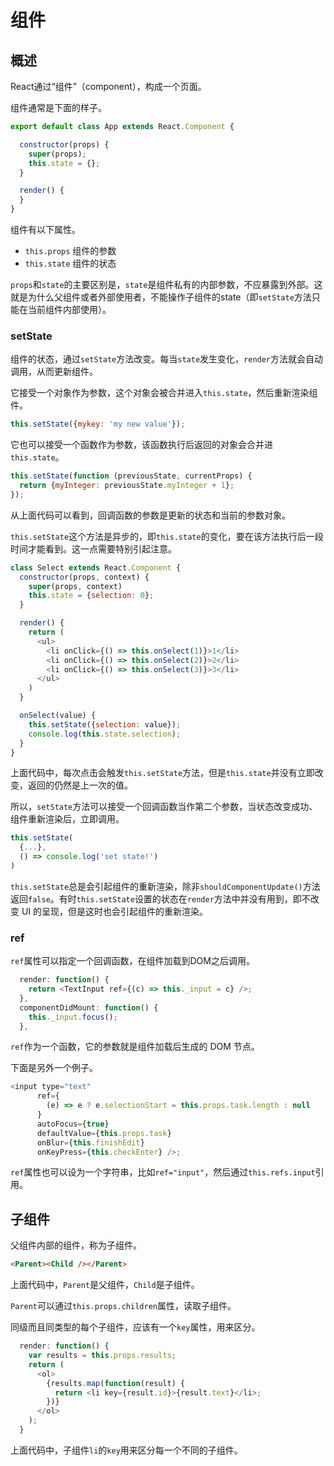 # 组件

## 概述

React通过“组件”（component），构成一个页面。

组件通常是下面的样子。

```javascript
export default class App extends React.Component {

  constructor(props) {
    super(props);
    this.state = {};
  }

  render() {
  }
}
```

组件有以下属性。

- `this.props` 组件的参数
- `this.state` 组件的状态

`props`和`state`的主要区别是，`state`是组件私有的内部参数，不应暴露到外部。这就是为什么父组件或者外部使用者，不能操作子组件的state（即`setState`方法只能在当前组件内部使用）。

### setState

组件的状态，通过`setState`方法改变。每当`state`发生变化，`render`方法就会自动调用，从而更新组件。

它接受一个对象作为参数，这个对象会被合并进入`this.state`，然后重新渲染组件。

```javascript
this.setState({mykey: 'my new value'});
```

它也可以接受一个函数作为参数，该函数执行后返回的对象会合并进`this.state`。

```javascript
this.setState(function (previousState, currentProps) {
  return {myInteger: previousState.myInteger + 1};
});
```

从上面代码可以看到，回调函数的参数是更新的状态和当前的参数对象。

`this.setState`这个方法是异步的，即`this.state`的变化，要在该方法执行后一段时间才能看到。这一点需要特别引起注意。

```javascript
class Select extends React.Component {
  constructor(props, context) {
    super(props, context)
    this.state = {selection: 0};
  }

  render() {
    return (
      <ul>
        <li onClick={() => this.onSelect(1)}>1</li>
        <li onClick={() => this.onSelect(2)}>2</li>
        <li onClick={() => this.onSelect(3)}>3</li>
      </ul>
    )
  }

  onSelect(value) {
    this.setState({selection: value});
    console.log(this.state.selection);
  }
}
```

上面代码中，每次点击会触发`this.setState`方法，但是`this.state`并没有立即改变，返回的仍然是上一次的值。

所以，`setState`方法可以接受一个回调函数当作第二个参数，当状态改变成功、组件重新渲染后，立即调用。

```javascript
this.setState(
  {...},
  () => console.log('set state!')
)
```

`this.setState`总是会引起组件的重新渲染，除非`shouldComponentUpdate()`方法返回`false`。有时`this.setState`设置的状态在`render`方法中并没有用到，即不改变 UI 的呈现，但是这时也会引起组件的重新渲染。

### ref

`ref`属性可以指定一个回调函数，在组件加载到DOM之后调用。

```javascript
  render: function() {
    return <TextInput ref={(c) => this._input = c} />;
  },
  componentDidMount: function() {
    this._input.focus();
  },
```

`ref`作为一个函数，它的参数就是组件加载后生成的 DOM 节点。

下面是另外一个例子。

```javascript
<input type="text"
      ref={
        (e) => e ? e.selectionStart = this.props.task.length : null
      }
      autoFocus={true}
      defaultValue={this.props.task}
      onBlur={this.finishEdit}
      onKeyPress={this.checkEnter} />;
```

`ref`属性也可以设为一个字符串，比如`ref="input"`，然后通过`this.refs.input`引用。

## 子组件

父组件内部的组件，称为子组件。

```html
<Parent><Child /></Parent>
```

上面代码中，`Parent`是父组件，`Child`是子组件。

`Parent`可以通过`this.props.children`属性，读取子组件。

同级而且同类型的每个子组件，应该有一个`key`属性，用来区分。

```javascript
  render: function() {
    var results = this.props.results;
    return (
      <ol>
        {results.map(function(result) {
          return <li key={result.id}>{result.text}</li>;
        })}
      </ol>
    );
  }
```

上面代码中，子组件`li`的`key`用来区分每一个不同的子组件。
